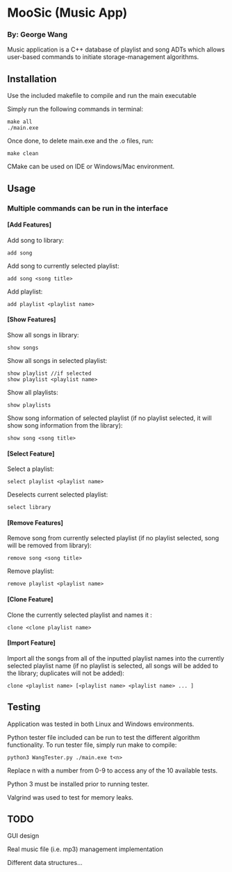 # MooSic (Music App)
### By: George Wang
Music application is a C++ database of playlist and song ADTs which allows user-based commands to initiate storage-management algorithms. 

## Installation

Use the included makefile to compile and run the main executable

Simply run the following commands in terminal:

```terminal
make all
./main.exe
```
Once done, to delete main.exe and the .o files, run:
```
make clean
```
CMake can be used on IDE or Windows/Mac environment.

## Usage
### Multiple commands can be run in the interface
#### [Add Features]
Add song to library:
```terminal
add song
```
Add song to currently selected playlist:

```
add song <song title>
```
Add playlist:
```
add playlist <playlist name>
```
#### [Show Features]

Show all songs in library:
```
show songs
```
Show all songs in selected playlist:
```
show playlist //if selected
show playlist <playlist name>
```
Show all playlists:
```
show playlists
```
Show song information of selected playlist (if no playlist selected, it will show song information from the library):
```
show song <song title>
```
#### [Select Feature]
Select a playlist:
```
select playlist <playlist name>
```
Deselects current selected playlist:
```
select library
```
#### [Remove Features]
Remove song from currently selected playlist (if no playlist selected, song will be removed from library):
```
remove song <song title>
```
Remove playlist:
```
remove playlist <playlist name>
```
#### [Clone Feature]
Clone the currently selected playlist and names it <clone playlist name> :
```
clone <clone playlist name>
```
#### [Import Feature]
Import all the songs from all of the inputted playlist names into the currently selected playlist name (if no playlist is selected, all songs will be added to the library; duplicates will not be added):
```
clone <playlist name> [<playlist name> <playlist name> ... ]
``` 


## Testing
Application was tested in both Linux and Windows environments.

Python tester file included can be run to test the different algorithm functionality. 
To run tester file, simply run make to compile:
```
python3 WangTester.py ./main.exe t<n>
```
Replace n with a number from 0-9 to access any of the 10 available tests.

Python 3 must be installed prior to running tester. 

Valgrind was used to test for memory leaks. 
 



## TODO
GUI design

Real music file (i.e. mp3) management implementation

Different data structures...